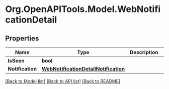 
# Org.OpenAPITools.Model.WebNotificationDetail

## Properties

Name | Type | Description | Notes
------------ | ------------- | ------------- | -------------
**IsSeen** | **bool** |  | [optional] 
**Notification** | [**WebNotificationDetailNotification**](WebNotificationDetailNotification.md) |  | [optional] 

[[Back to Model list]](../README.md#documentation-for-models)
[[Back to API list]](../README.md#documentation-for-api-endpoints)
[[Back to README]](../README.md)


